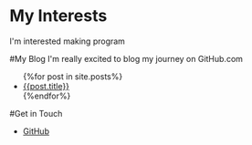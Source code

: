 # My Interests
I'm interested making program

#My Blog
I'm really excited to blog my journey on GitHub.com
<ul>
  {%for post in site.posts%}
  <li>
    <a href="{{post.url}}">{{post.title}}</a>
  </li>
  {%endfor%}
</ul>

#Get in Touch
<ul>
<li><a href="https://github.com/tcpint21">GitHub</a></li>
